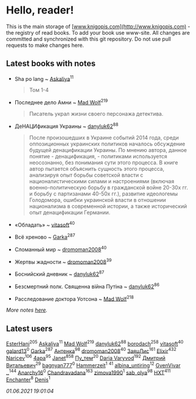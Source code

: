 # Hello, reader!
This is the main storage of [www.knigopis.com](http://www.knigopis.com) - the registry of read books.
To add your book use www-site. All changes are committed and synchronized with this git repository.
Do not use pull requests to make changes here.


## Latest books with notes
* Sha po lang ~ [Askaliya](users/326/326783541-vkontakte)<sup>11</sup>
    > Том 1-4

* Последнее дело Амни ~ [Mad Wolf](users/947/94738840-vkontakte)<sup>219</sup>
    > Писатель украл жизни своего персонажа детектива.

* ДеНАЦИфикация Украины ~ [danyluk62](users/374/374149854-vkontakte)<sup>88</sup>
    > После произошедших в Украине событий 2014 года, среди оппозиционных украинских политиков началось обсуждение будущей денацификации Украины. По мнению автора, данное понятие - денацификация, - политиками используется неосознанно, без понимания сути этого процесса. В книге автор пытается объяснить сущность этого процесса, анализируя опыт борьбы советской власти с националистическими силами и настроениями (включая военно-политическую борьбу в гражданской войне 20-30х гг. и борьбу с партизанами 40-50х гг.), развитие идеологемы Голодомора, ошибки украинской власти в отношении национализма в современной истории, а также исторический опыт денацификации Германии.

* «Обладать» ~ [vitasoft](users/474/47446642-vkontakte)<sup>40</sup>

* Всё хреново ~ [Garka](users/115/115753719718250012620-google)<sup>287</sup>

* Сломанный мир ~ [dromoman2008](users/444/44461886-yandex)<sup>40</sup>

* Жертвы жадности ~ [dromoman2008](users/444/44461886-yandex)<sup>39</sup>

* Боснийский дневник ~ [danyluk62](users/374/374149854-vkontakte)<sup>87</sup>

* Безсмертний полк. Священна вiйна Путiна ~ [danyluk62](users/374/374149854-vkontakte)<sup>86</sup>

* Расследование доктора Уотсона ~ [Mad Wolf](users/947/94738840-vkontakte)<sup>218</sup>


_More notes [here](latest_books_with_notes.md)._


## Latest users
[EsterHani](users/305/30558181-vkontakte)<sup>205</sup> 
[Askaliya](users/326/326783541-vkontakte)<sup>11</sup> 
[Mad Wolf](users/947/94738840-vkontakte)<sup>219</sup> 
[danyluk62](users/374/374149854-vkontakte)<sup>88</sup> 
[borodach](users/157/15706320-vkontakte)<sup>258</sup> 
[vitasoft](users/474/47446642-vkontakte)<sup>40</sup> 
[galard13](users/137/1372460683-yandex)<sup>0</sup> 
[Garka](users/115/115753719718250012620-google)<sup>287</sup> 
[Антенка](users/118/118158645037334943900-google)<sup>98</sup> 
[dromoman2008](users/444/44461886-yandex)<sup>40</sup> 
[ЗаяцЛис](users/112/112388384595246311466-google)<sup>161</sup> 
[Elixir](users/115/115826717712507836033-google)<sup>432</sup> 
[Naricev](users/107/107090515204537133928-google)<sup>106</sup> 
[4apa](users/117/117392596378069249667-google)<sup>95</sup> 
[Janet](users/108/108113656204404967440-google)<sup>858</sup> 
[Пу_тем](users/344/3448154788585127-facebook)<sup>20</sup> 
[Daria Varyvod](users/829/829893410524253-facebook)<sup>192</sup> 
[Дмитрий Витальевич](users/116/116650782618177766821-googleplus)<sup>29</sup> 
[bagnyan777](users/275/2756136091613116923-mailru)<sup>0</sup> 
[Hammerzeit](users/103/103389838241993724492-google)<sup>1</sup> 
[](users/153/1537586159620888-facebook)<sup>41</sup> 
[albina_untiring](users/257/2579695-vkontakte)<sup>12</sup> 
[GvenVivar ..](users/158/158266434925901-facebook)<sup>144</sup> 
[Anarchy16](users/103/103241427589325528077-google)<sup>0</sup> 
[Chandravadana](users/105/105866022348292919948-google)<sup>163</sup> 
[zimova1990](users/111/111025093-yandex)<sup>1</sup> 
[sab_olya](users/139/139338401-vkontakte)<sup>98</sup> 
[HXT](users/100/100002563462782-facebook)<sup>411</sup> 
[Enchanter](users/100/100275284640928997494-google)<sup>8</sup> 
[Denis](users/100/100001355756908-facebook)<sup>1</sup> 


_01.06.2021 19:01:04_
